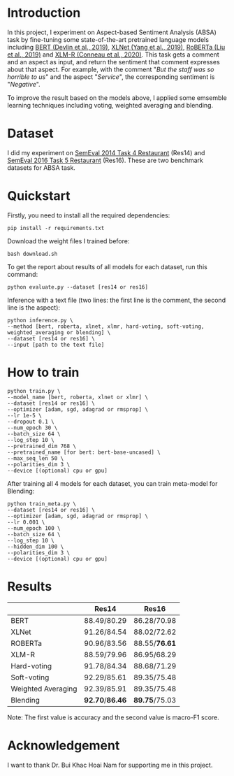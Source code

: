# Introduction

In this project, I experiment on Aspect-based Sentiment Analysis (ABSA) task by fine-tuning some state-of-the-art pretrained language models including [BERT (Devlin et al., 2019)](https://arxiv.org/abs/1810.04805), [XLNet (Yang et al., 2019)](https://arxiv.org/abs/1906.08237), [RoBERTa (Liu et al., 2019)](https://arxiv.org/abs/1907.11692) and [XLM-R (Conneau et al., 2020)](https://arxiv.org/abs/1911.02116). This task gets a comment and an aspect as input, and return the sentiment that comment expresses about that aspect. For example, with the comment "*But the staff was so horrible to us*" and the aspect "*Service*", the corresponding sentiment is "*Negative*".

To improve the result based on the models above, I applied some emsemble learning techniques including voting, weighted averaging and blending.

# Dataset

I did my experiment on [SemEval 2014 Task 4 Restaurant](https://alt.qcri.org/semeval2014/task4/) (Res14) and [SemEval 2016 Task 5 Restaurant](https://alt.qcri.org/semeval2016/task5/) (Res16). These are two benchmark datasets for ABSA task.

# Quickstart

Firstly, you need to install all the required dependencies:

```
pip install -r requirements.txt
```

Download the weight files I trained before:

```
bash download.sh
```

To get the report about results of all models for each dataset, run this command:

```
python evaluate.py --dataset [res14 or res16]
```

Inference with a text file (two lines: the first line is the comment, the second line is the aspect):

```
python inference.py \
--method [bert, roberta, xlnet, xlmr, hard-voting, soft-voting, weighted_averaging or blending] \
--dataset [res14 or res16] \ 
--input [path to the text file]
```

# How to train

```
python train.py \
--model_name [bert, roberta, xlnet or xlmr] \
--dataset [res14 or res16] \
--optimizer [adam, sgd, adagrad or rmsprop] \
--lr 1e-5 \
--dropout 0.1 \
--num_epoch 30 \
--batch_size 64 \
--log_step 10 \
--pretrained_dim 768 \
--pretrained_name [for bert: bert-base-uncased] \
--max_seq_len 50 \
--polarities_dim 3 \
--device [(optional) cpu or gpu]
```

After training all 4 models for each dataset, you can train meta-model for Blending:

```
python train_meta.py \
--dataset [res14 or res16] \
--optimizer [adam, sgd, adagrad or rmsprop] \
--lr 0.001 \
--num_epoch 100 \
--batch_size 64 \
--log_step 10 \
--hidden_dim 100 \
--polarities_dim 3 \
--device [(optional) cpu or gpu]
```

# Results
|             | Res14 | Res16 |
| ------------------ | ------------------ | ------------------ |
| BERT | 88.49/80.29 | 86.28/70.98 |
| XLNet | 91.26/84.54 | 88.02/72.62 |
| ROBERTa | 90.96/83.56 | 88.55/**76.61** |
| XLM-R | 88.59/79.96 | 86.95/68.29 |
| Hard-voting | 91.78/84.34 | 88.68/71.29 |
| Soft-voting | 92.29/85.61 | 89.35/75.48 |
| Weighted Averaging | 92.39/85.91 | 89.35/75.48 |
| Blending | **92.70**/**86.46** | **89.75**/75.03 |

Note: The first value is accuracy and the second value is macro-F1 score.

# Acknowledgement

I want to thank Dr. Bui Khac Hoai Nam for supporting me in this project.
